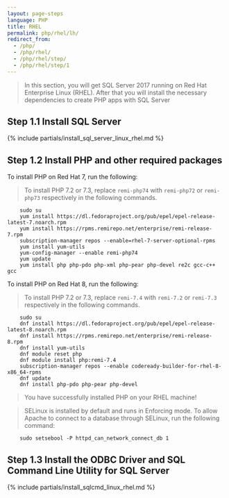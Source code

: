 ```yaml
---
layout: page-steps
language: PHP
title: RHEL
permalink: php/rhel/lh/
redirect_from:
  - /php/
  - /php/rhel/
  - /php/rhel/step/
  - /php/rhel/step/1
---
```


> In this section, you will get SQL Server 2017 running on Red Hat Enterprise Linux (RHEL). After that you will install the necessary dependencies to create PHP apps with SQL Server

## Step 1.1 Install SQL Server

{% include partials/install_sql_server_linux_rhel.md %}

## Step 1.2 Install PHP and other required packages

To install PHP on Red Hat 7, run the following:

> To install PHP 7.2 or 7.3, replace `remi-php74` with `remi-php72` or `remi-php73` respectively in the following commands.

```terminal
    sudo su
    yum install https://dl.fedoraproject.org/pub/epel/epel-release-latest-7.noarch.rpm
    yum install https://rpms.remirepo.net/enterprise/remi-release-7.rpm
    subscription-manager repos --enable=rhel-7-server-optional-rpms
    yum install yum-utils
    yum-config-manager --enable remi-php74
    yum update
    yum install php php-pdo php-xml php-pear php-devel re2c gcc-c++ gcc
```

To install PHP on Red Hat 8, run the following:

> To install PHP 7.2 or 7.3, replace `remi-7.4` with `remi-7.2` or `remi-7.3` respectively in the following commands.

```terminal
    sudo su
    dnf install https://dl.fedoraproject.org/pub/epel/epel-release-latest-8.noarch.rpm
    dnf install https://rpms.remirepo.net/enterprise/remi-release-8.rpm
    dnf install yum-utils
    dnf module reset php
    dnf module install php:remi-7.4
    subscription-manager repos --enable codeready-builder-for-rhel-8-x86_64-rpms
    dnf update
    dnf install php-pdo php-pear php-devel
```

> You have successfully installed PHP on your RHEL machine!

> SELinux is installed by default and runs in Enforcing mode. To allow Apache to connect to a database through SELinux, run the following command: 

```terminal
    sudo setsebool -P httpd_can_network_connect_db 1
```

## Step 1.3 Install the ODBC Driver and SQL Command Line Utility for SQL Server

{% include partials/install_sqlcmd_linux_rhel.md %}
